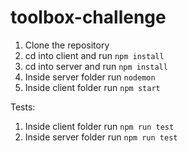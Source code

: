 # toolbox-challenge

1. Clone the repository
2. cd into client and run `npm install`
3. cd into server and run `npm install`
4. Inside server folder run `nodemon`
5. Inside client folder run `npm start`

Tests:
1. Inside client folder run `npm run test`
2. Inside server folder run `npm run test`
